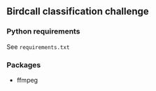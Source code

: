 ## Birdcall classification challenge

### Python requirements
See `requirements.txt`

### Packages
- ffmpeg

